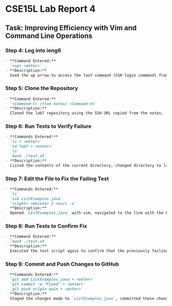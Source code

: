 # CSE15L Lab Report 4

## Task: Improving Efficiency with Vim and Command Line Operations

### Step 4: Log into ieng6
```markdown
- **Command Entered:**
  `<up> <enter>`
- **Description:**
  Used the up arrow to access the last command (SSH login command) from the bash history and executed it by pressing enter.
```

### Step 5: Clone the Repository
```markdown
- **Command Entered:**
  `<Command-C> (from notes) <Command-V>` 
- **Description:**
  Cloned the lab7 repository using the SSH URL copied from the notes.
```

### Step 6: Run Tests to Verify Failure
```markdown
- **Commands Entered:**
  `ls + <enter>`
  `cd lab7 + <enter>`
  `ls`
  `bash ./test.sh`
- **Description:**
  Listed the contents of the current directory, changed directory to lab7, listed its contents, and ran the provided test script to verify the failing tests.
```
### Step 7: Edit the File to Fix the Failing Test
```markdown
- **Commands Entered:**
  `ls`
  `vim ListExamples.java`
  `<right> <delete> 2 <esc> :x`
- **Description:**
  Opened `ListExamples.java` with vim, navigated to the line with the bug, made the necessary correction from `index1` to `index2`, saved, and exited the editor.
```

### Step 8: Run Tests to Confirm Fix
```markdown
- **Command Entered:**
  `bash ./test.sh`
- **Description:**
  Executed the test script again to confirm that the previously failing test now passes.
```


### Step 9: Commit and Push Changes to GitHub
```markdown
- **Commands Entered:**
  `git add ListExamples.java + <enter>`
  `git commit -m "Fixed" + <enter>`
  `git push origin main + <enter>`
- **Description:**
  Staged the changes made to `ListExamples.java`, committed these changes with a descriptive message, and pushed the commit to the `main` branch of the GitHub repository.

